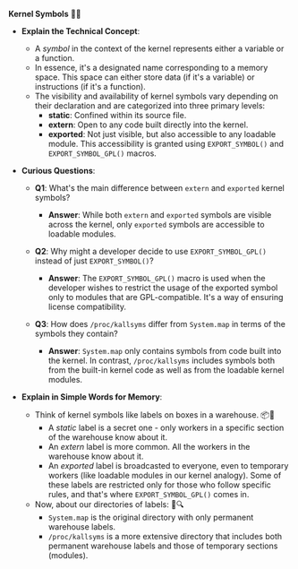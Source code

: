 **Kernel Symbols** 🧠💡

- **Explain the Technical Concept**:
  - A *symbol* in the context of the kernel represents either a variable or a function.
  - In essence, it's a designated name corresponding to a memory space. This space can either store data (if it's a variable) or instructions (if it's a function).
  - The visibility and availability of kernel symbols vary depending on their declaration and are categorized into three primary levels:
    - **static**: Confined within its source file.
    - **extern**: Open to any code built directly into the kernel.
    - **exported**: Not just visible, but also accessible to any loadable module. This accessibility is granted using `EXPORT_SYMBOL()` and `EXPORT_SYMBOL_GPL()` macros.

- **Curious Questions**:
  - **Q1**: What's the main difference between `extern` and `exported` kernel symbols?
    - **Answer**: While both `extern` and `exported` symbols are visible across the kernel, only `exported` symbols are accessible to loadable modules.
    
  - **Q2**: Why might a developer decide to use `EXPORT_SYMBOL_GPL()` instead of just `EXPORT_SYMBOL()`?
    - **Answer**: The `EXPORT_SYMBOL_GPL()` macro is used when the developer wishes to restrict the usage of the exported symbol only to modules that are GPL-compatible. It's a way of ensuring license compatibility.
  
  - **Q3**: How does `/proc/kallsyms` differ from `System.map` in terms of the symbols they contain?
    - **Answer**: `System.map` only contains symbols from code built into the kernel. In contrast, `/proc/kallsyms` includes symbols both from the built-in kernel code as well as from the loadable kernel modules.

- **Explain in Simple Words for Memory**:
  - Think of kernel symbols like labels on boxes in a warehouse. 📦💼
    - A *static* label is a secret one - only workers in a specific section of the warehouse know about it.
    - An *extern* label is more common. All the workers in the warehouse know about it.
    - An *exported* label is broadcasted to everyone, even to temporary workers (like loadable modules in our kernel analogy). Some of these labels are restricted only for those who follow specific rules, and that's where `EXPORT_SYMBOL_GPL()` comes in.
  - Now, about our directories of labels: 📖🔍
    - `System.map` is the original directory with only permanent warehouse labels.
    - `/proc/kallsyms` is a more extensive directory that includes both permanent warehouse labels and those of temporary sections (modules).
